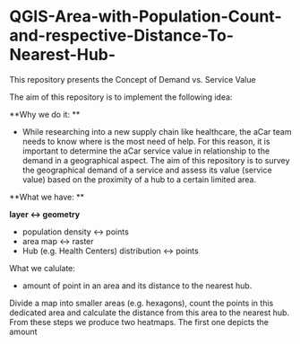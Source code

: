 # QGIS-Area-with-Population-Count-and-respective-Distance-To-Nearest-Hub-
This repository presents the Concept of Demand vs. Service Value


The aim of this repository is to implement the following idea:


**Why we do it: **
- While researching into a new supply chain like healthcare, the aCar team needs to know where is the most need of help. For this reason, it is important to determine the aCar service value in relationship to the demand in a geographical aspect. The aim of this repository is to survey the geographical demand of a service and assess its value (service value) based on the proximity of a hub to a certain limited area. 

**What we have: **

**layer <-> geometry**
- population density <-> points
- area map <-> raster
- Hub (e.g. Health Centers) distribution <-> points

What we calulate:
- amount of point in an area and its distance to the nearest hub. 

  
Divide a map into smaller areas (e.g. hexagons), count the points in this dedicated area and calculate the distance from this area to the nearest hub. From these steps we produce two heatmaps. The first one depicts the amount   
